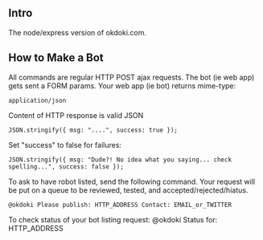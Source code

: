 
Intro
-----
The node/express version of okdoki.com.



How to Make a Bot
-----------------

All commands are regular HTTP POST ajax requests. The bot (ie web app)
gets sent a FORM params. Your web app (ie bot) returns mime-type:

    application/json

Content of HTTP response is valid JSON

    JSON.stringify({ msg: "....", success: true });

Set "success" to false for failures:

    JSON.stringify({ msg: "Dude?! No idea what you saying... check spelling...", success: false });

To ask to have robot listed, send the following command. Your request will be put on a queue to be reviewed, tested, and accepted/rejected/hiatus.

    @okdoki Please publish: HTTP_ADDRESS Contact: EMAIL_or_TWITTER

To check status of your bot listing request:
    @okdoki Status for: HTTP_ADDRESS
